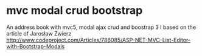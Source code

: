# mvc modal crud bootstrap
An address book with mvc5, modal ajax crud and boostrap 3
I based on the article of Jarosław Zwierz http://www.codeproject.com/Articles/786085/ASP-NET-MVC-List-Editor-with-Bootstrap-Modals
